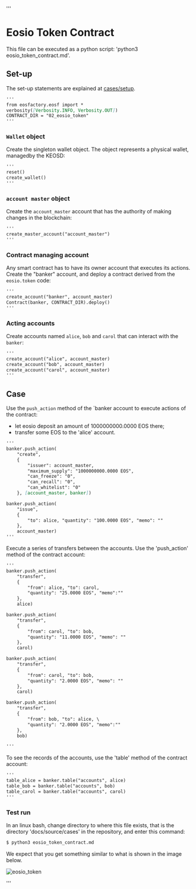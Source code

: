 '''
# Eosio Token Contract

This file can be executed as a python script: 'python3 eosio_token_contract.md'.

## Set-up

The set-up statements are explained at <a href="setup.html">cases/setup</a>.

```md
'''
from eosfactory.eosf import *
verbosity([Verbosity.INFO, Verbosity.OUT])
CONTRACT_DIR = "02_eosio_token"
'''
```

### `Wallet` object

Create the singleton wallet object. The object represents a physical wallet,
managedby  the KEOSD:

```md
'''
reset()
create_wallet()
'''
```
### `account master` object

Create the `account_master` account that has the authority of making changes in the blockchain:

```md
'''
create_master_account("account_master")
'''
```
### Contract managing account

Any smart contract has to have its owner account that executes its actions. Create the "banker" account, and deploy a contract derived from the `eosio.token` code:

```md
'''
create_account("banker", account_master)
Contract(banker, CONTRACT_DIR).deploy()
'''
```
### Acting accounts

Create accounts named `alice`, `bob` and `carol` that can interact with the `banker`:

```md
'''
create_account("alice", account_master)
create_account("bob", account_master)
create_account("carol", account_master)
'''
```

## Case

Use the `push_action` method of the `banker account to execute actions of the contract:

* let eosio deposit an amount of 1000000000.0000 EOS there;
* transfer some EOS to the 'alice' account.

```md
'''
banker.push_action(
    "create", 
    {
        "issuer": account_master,
        "maximum_supply": "1000000000.0000 EOS",
        "can_freeze": "0",
        "can_recall": "0",
        "can_whitelist": "0"
    }, [account_master, banker])

banker.push_action(
    "issue",
    {
        "to": alice, "quantity": "100.0000 EOS", "memo": ""
    },
    account_master)
'''
```

Execute a series of transfers between the accounts. Use the 'push_action' 
method of the contract account:

```md
'''
banker.push_action(
    "transfer",
    {
        "from": alice, "to": carol,
        "quantity": "25.0000 EOS", "memo":""
    },
    alice)

banker.push_action(
    "transfer",
    {
        "from": carol, "to": bob, 
        "quantity": "11.0000 EOS", "memo": ""
    },
    carol)

banker.push_action(
    "transfer",
    {
        "from": carol, "to": bob, 
        "quantity": "2.0000 EOS", "memo": ""
    },
    carol)

banker.push_action(
    "transfer",
    {
        "from": bob, "to": alice, \
        "quantity": "2.0000 EOS", "memo":""
    },
    bob)

'''
```

To see the records of the accounts, use the 'table' method of the contract
account:

```md
'''
table_alice = banker.table("accounts", alice)
table_bob = banker.table("accounts", bob)
table_carol = banker.table("accounts", carol)
'''
```

### Test run

In an linux bash, change directory to where this file exists, that is the 
directory 'docs/source/cases' in the repository, and enter this command:

```md
$ python3 eosio_token_contract.md
```

We expect that you get something similar to what is shown in the image below.

![eosio_token](./img/eosio_token.png)

'''